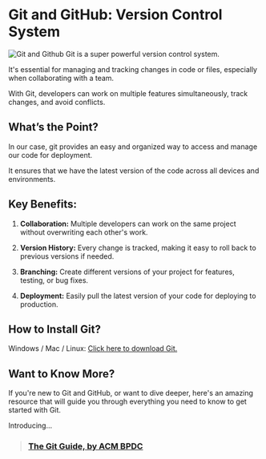 # Git and GitHub: Version Control System

![Git and Github](../assets/git-github.jpg)
Git is a super powerful version control system. 

It's essential for managing and tracking changes in code or files, especially when collaborating with a team. 

With Git, developers can work on multiple features simultaneously, track changes, and avoid conflicts.

## What’s the Point?

In our case, git provides an easy and organized way to access and manage our code for deployment.

It ensures that we have the latest version of the code across all devices and environments.

## Key Benefits:
1. **Collaboration:** Multiple developers can work on the same project without overwriting each other's work.

2. **Version History:** Every change is tracked, making it easy to roll back to previous versions if needed.

3. **Branching:** Create different versions of your project for features, testing, or bug fixes.

4. **Deployment:** Easily pull the latest version of your code for deploying to production.

## How to Install Git?

Windows / Mac / Linux: [Click here to download Git.](https://git-scm.com/downloads)


## Want to Know More?

If you're new to Git and GitHub, or want to dive deeper, here's an amazing resource that will guide you through everything you need to know to get started with Git.

Introducing...

> ### [The Git Guide, by ACM BPDC](https://gitguide.acmbpdc.org)

